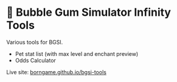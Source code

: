 # 🫧 Bubble Gum Simulator Infinity Tools

Various tools for BGSI.
- Pet stat list (with max level and enchant preview)
- Odds Calculator

Live site: [borngame.github.io/bgsi-tools](https://borngame.github.io/bgsi-tools)
